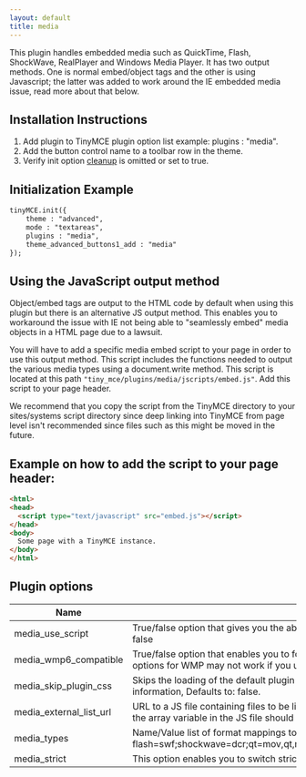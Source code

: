 ```yaml
---
layout: default
title: media
---
```


This plugin handles embedded media such as QuickTime, Flash, ShockWave, RealPlayer and Windows Media Player. It has two output methods. One is normal embed/object tags and the other is using Javascript; the latter was added to work around the IE embedded media issue, read more about that below.

## Installation Instructions

1.  Add plugin to TinyMCE plugin option list example: plugins : "media".
2.  Add the button control name to a toolbar row in the theme.
3.  Verify init option [cleanup](/reference/configuration/Configuration3x@cleanup/) is omitted or set to true.

## Initialization Example

```html
tinyMCE.init({
	theme : "advanced",
	mode : "textareas",
	plugins : "media",
	theme_advanced_buttons1_add : "media"
});
```

## Using the JavaScript output method

Object/embed tags are output to the HTML code by default when using this plugin but there is an alternative JS output method. This enables you to workaround the issue with IE not being able to "seamlessly embed" media objects in a HTML page due to a lawsuit.

You will have to add a specific media embed script to your page in order to use this output method. This script includes the functions needed to output the various media types using a document.write method. This script is located at this path `"tiny_mce/plugins/media/jscripts/embed.js"`. Add this script to your page header.

We recommend that you copy the script from the TinyMCE directory to your sites/systems script directory since deep linking into TinyMCE from page level isn't recommended since files such as this might be moved in the future.

## Example on how to add the script to your page header:

```html
<html>
<head>
  <script type="text/javascript" src="embed.js"></script>
</head>
<body>
  Some page with a TinyMCE instance.
</body>
</html>
```

## Plugin options

| Name | Summary |
| --- | --- |
| media_use_script | True/false option that gives you the ability to have a JavaScript embed method instead of using object/embed tags. Defaults to: false |
| media_wmp6_compatible | True/false option that enables you to force Windows media player 6 compatiblity by returning that clsid, but some features and options for WMP may not work if you use this option. You can find a reference on these options at w3schools. Defaults to: false |
| media_skip_plugin_css | Skips the loading of the default plugin CSS file, this can be useful if your content CSS already defined the media specific CSS information, Defaults to: false. |
| media_external_list_url | URL to a JS file containing files to be listed in the media dropdown list similar to the one found in the advimg dialog. The name of the array variable in the JS file should be 'tinyMCEMediaList'. |
| media_types | Name/Value list of format mappings to file extensions. Defaults to: flash=swf;shockwave=dcr;qt=mov,qt,mpg,mp3,mp4,mpeg;shockwave=dcr;wmp=avi,wmv,wm,asf,asx,wmx,wvx;rmp=rm,ra,ram. |
| media_strict | This option enables you to switch strict output on/off. |
